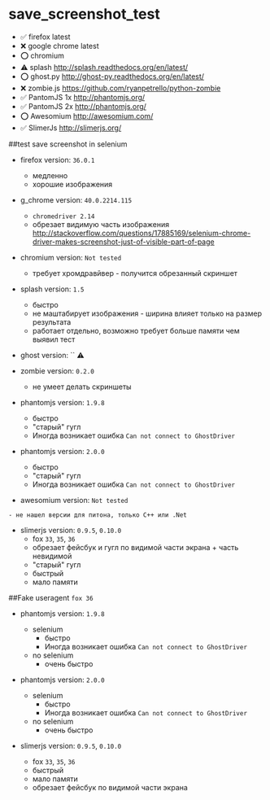 # save_screenshot_test

- :white_check_mark: firefox latest
- :x: google chrome latest
- :o: chromium
- :warning: splash http://splash.readthedocs.org/en/latest/
- :o: ghost.py http://ghost-py.readthedocs.org/en/latest/
- :x: zombie.js https://github.com/ryanpetrello/python-zombie
- :white_check_mark: PantomJS 1x http://phantomjs.org/
- :white_check_mark: PantomJS 2x http://phantomjs.org/
- :o: Awesomium http://awesomium.com/
- :white_check_mark: SlimerJs http://slimerjs.org/

##test save screenshot in selenium

- firefox version: `36.0.1`
    - медленно
    - хорошие изображения

- g_chrome version: `40.0.2214.115`
    - `chromedriver 2.14`
    - обрезает видимую часть изображения http://stackoverflow.com/questions/17885169/selenium-chrome-driver-makes-screenshot-just-of-visible-part-of-page

- chromium version: `Not tested`
    - требует хромдравйвер - получится обрезанный скриншет

- splash version: `1.5`
    - быстро
    - не маштабирует изображения - ширина влияет только на размер результата
    - работает отдельно, возможно требует больше памяти чем выявил тест

- ghost version: ``
    :warning:

- zombie version: `0.2.0`
    - не умеет делать скриншеты

- phantomjs version: `1.9.8`
    - быстро
    - "старый" гугл
    - Иногда возникает ошибка `Can not connect to GhostDriver`

- phantomjs version: `2.0.0`
    - быстро
    - "старый" гугл
    - Иногда возникает ошибка `Can not connect to GhostDriver`

- awesomium version: `Not tested`
<!-- `1.7.5.0` -->
    - не нашел версии для питона, только C++ или .Net

- slimerjs version: `0.9.5`, `0.10.0`
    - fox `33`, `35`, `36`
    - обрезает фейсбук и гугл по видимой части экрана + часть невидимой
    - "старый" гугл
    - быстрый
    - мало памяти

##Fake useragent `fox 36`
- phantomjs version: `1.9.8`
    - selenium
        - быстро
        - Иногда возникает ошибка `Can not connect to GhostDriver`
    - no selenium
        <!-- - Иногда не загружает изображения на фейсбуке. -->
        - очень быстро

- phantomjs version: `2.0.0`
    - selenium
        - быстро
        - Иногда возникает ошибка `Can not connect to GhostDriver`
    - no selenium
        - очень быстро
        <!-- - Возможно не загружает изображения на фб, не выявлено. -->

- slimerjs version: `0.9.5`, `0.10.0`
    - fox `33`, `35`, `36`
    - быстрый
    - мало памяти
    - обрезает фейсбук по видимой части экрана
